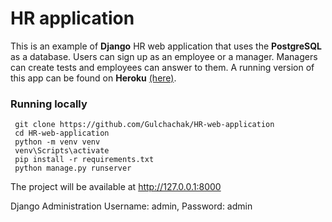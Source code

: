 # HR application

This is an example of **Django** HR web application that uses the **PostgreSQL** as a database.
Users can sign up as an employee or a manager. Managers can create tests and employees can answer to them.
A running version of this app can be found on **Heroku** [(here)](https://guarded-hollows-13921.herokuapp.com/).

### Running locally

```
 git clone https://github.com/Gulchachak/HR-web-application
 cd HR-web-application
 python -m venv venv
 venv\Scripts\activate
 pip install -r requirements.txt
 python manage.py runserver
```

The project will be available at http://127.0.0.1:8000

Django Administration Username: admin, Password: admin
